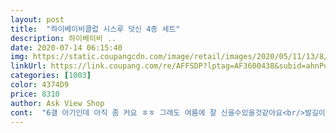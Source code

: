 ```yaml
---
layout: post 
title:  "하이베이비클럽 시스루 덧신 4종 세트" 
description: 하이베이비 ..
date: 2020-07-14 06:15:40 
img: https://static.coupangcdn.com/image/retail/images/2020/05/11/13/8/c318efab-624f-4e80-b637-2ccfe81d841e.jpg 
linkUrl: https://link.coupang.com/re/AFFSDP?lptag=AF3600438&subid=ahnPublicAsk&pageKey=1578732543&itemId=2699376778&vendorItemId=70689759554&traceid=V0-113-e6afe9a4c80c1e94 
categories: [1003] 
color: 4374D9 
price: 8310 
author: Ask View Shop 
cont:  "6갤 아기인데 아직 좀 커요 ㅎㅎ 그래도 여름에 잘 신을수있을것같아요<br/>발길이 거의 13cm, 발등 높은 아이<br/>시원해보이고, 미끄럼방지 부분이 넓게 되있어서 선택했어요.<br/><br/>아주 얇아서 여름에 신기기 좋네요.<br/> 미끄럼 방지도 있고 아기에게 사이즈가 큰데도 벗겨지지도 않아요 만족합니다<br/>" 
---
```

